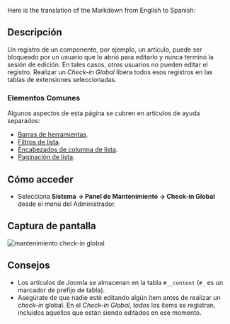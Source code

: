<!-- Filename: Help4.x:Maintenance:_Global_Check-in / Display title: Mantenimiento: Desbloqueo global -->
Here is the translation of the Markdown from English to Spanish:

<!-- Filename: Help4.x:Maintenance:_Global_Check-in / Display title:  Maintenance: Global Check-in -->

## Descripción

Un registro de un componente, por ejemplo, un artículo, puede ser bloqueado por un usuario que lo abrió para editarlo y nunca terminó la sesión de edición. En tales casos, otros usuarios no pueden editar el registro. Realizar un *Check-in Global* libera todos esos registros en las tablas de extensiones seleccionadas.

### Elementos Comunes

Algunos aspectos de esta página se cubren en artículos de ayuda separados:

* [Barras de herramientas](jdocmanual?article=help/common-elements/toolbars).
* [Filtros de lista](jdocmanual?article=help/common-elements/list-filters).
* [Encabezados de columna de lista](jdocmanual?article=help/common-elements/list-column-headers).
* [Paginación de lista](jdocmanual?article=help/common-elements/list-pagination).

## Cómo acceder

- Selecciona **Sistema → Panel de Mantenimiento → Check-in Global** desde
  el menú del Administrador.

## Captura de pantalla

![mantenimiento check-in global](../../../es/images/maintenance/maintenance-global-check-in.png)

## Consejos

- Los artículos de Joomla se almacenan en la tabla `#__content` (`#_` es un marcador de prefijo de tabla).
- Asegúrate de que nadie esté editando algún ítem antes de realizar un *check-in* global. En el *Check-in Global*, *todos* los ítems se registran, incluidos aquellos que están siendo editados en ese momento.
